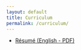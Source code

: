 ```yaml
---
layout: default
title: Curriculum
permalink: /curriculum/
---
```


- [Résumé (English - PDF)](/docs/Resume_Eduardo_en.pdf)